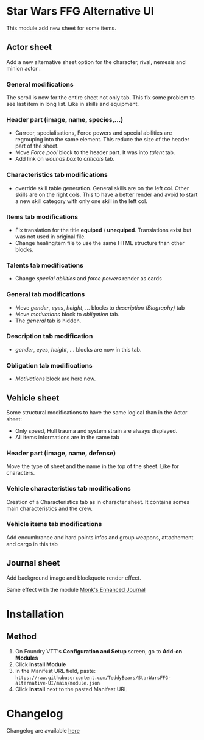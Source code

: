 
# Star Wars FFG Alternative UI

This module add new sheet for some items.  

## Actor sheet

Add a new alternative sheet option for the character, rival, nemesis and minion actor .

### General modifications

The scroll is now for the entire sheet not only tab. This fix some problem to see last item in long list. Like in skills and equipment.

### Header part (image, name, species,...)

* Carreer, specialisations, Force powers and special abilities are regrouping into the same element. This reduce the size of the header part of the sheet.
* Move _Force pool_ block to the header part. It was into _talent_ tab.
* Add link on _wounds box_ to _criticals_ tab.

### Characteristics tab modifications

* override skill table generation. General skills are on the left col. Other skills are on the right cols. This to have a better render and avoid to start a new skill category with only one skill in the left col.

### Items tab modifications

* Fix translation for the title __equiped__ / __unequiped__. Translations exist but was not used in original file.
* Change healingitem file to use the same HTML structure than other blocks.

### Talents tab modifications

* Change _special abilities_ and _force powers_ render as cards

### General tab modifications

* Move _gender_, _eyes_, _height_, ... blocks to _description (Biography)_ tab
* Move _motivations_ block to _obligation_ tab.
* The _general_ tab is hidden.

### Description tab modification

* _gender_, _eyes_, _height_, ... blocks are now in this tab.

### Obligation tab modifications

* _Motivations_ block are here now.

## Vehicle sheet

Some structural modifications to have the same logical than in the Actor sheet:

* Only speed, Hull trauma and system strain are always displayed.
* All items informations are in the same tab

### Header part (image, name, defense)

Move the type of sheet and the name in the top of the sheet. Like for characters.

### Vehicle characteristics tab modifications

Creation of a Characteristics tab as in character sheet.  It contains somes main characteristics and the crew.

### Vehicle items tab modifications

Add encumbrance and hard points infos and group weapons, attachement and cargo in this tab

## Journal sheet

Add background image and blockquote render effect. 

Same effect with the module [Monk's Enhanced Journal](https://github.com/ironmonk88/monks-enhanced-journal)

# Installation

## Method
1. On Foundry VTT's **Configuration and Setup** screen, go to **Add-on Modules**
2. Click **Install Module**
3. In the Manifest URL field, paste: `https://raw.githubusercontent.com/TeddyBears/StarWarsFFG-alternative-UI/main/module.json`
4. Click **Install** next to the pasted Manifest URL

# Changelog

Changelog are available [here](https://github.com/TeddyBears/StarWarsFFG-alternative-UI/blob/main/CHANGELOG.md)
